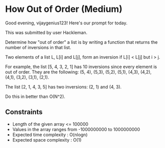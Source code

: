 # How Out of Order (Medium)
Good evening, vijaygenius123! Here's our prompt for today.

This was submitted by user Hackleman.

Determine how "out of order" a list is by writing a function that returns the number of inversions in that list.

Two elements of a list L, L[i] and L[j], form an inversion if L[i] < L[j] but i > j.


For example, the list [5, 4, 3, 2, 1] has 10 inversions since every element is out of order. They are the following: (5, 4), (5,3), (5,2), (5,1), (4,3), (4,2), (4,1), (3,2), (3,1), (2,1).

The list [2, 1, 4, 3, 5] has two inversions: (2, 1) and (4, 3).

Do this in better than O(N^2).

## Constraints
- Length of the given array <= 100000
- Values in the array ranges from -1000000000 to 1000000000
- Expected time complexity : O(nlogn)
- Expected space complexity : O(1)
